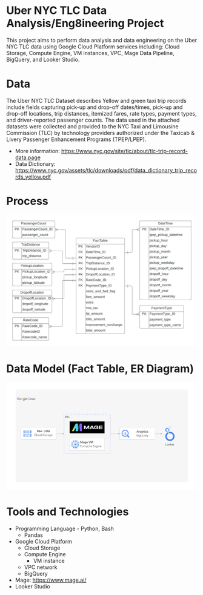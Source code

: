 # Uber NYC TLC Data Analysis/Eng8ineering Project

This project aims to perform data analysis and data engineering on the Uber NYC TLC data using Google Cloud Platform services including: Cloud Storage, Compute Engine, VM instances, VPC, Mage Data Pipeline, BigQuery, and Looker Studio.

# Data
The Uber NYC TLC Dataset describes Yellow and green taxi trip records include fields capturing pick-up and drop-off dates/times, pick-up and drop-off locations, trip distances, itemized fares, rate types, payment types, and driver-reported passenger counts. The data used in the attached datasets were collected and provided to the NYC Taxi and Limousine Commission (TLC) by technology providers authorized under the Taxicab & Livery Passenger Enhancement Programs (TPEP/LPEP).

* More information: https://www.nyc.gov/site/tlc/about/tlc-trip-record-data.page
* Data Dictionary: https://www.nyc.gov/assets/tlc/downloads/pdf/data_dictionary_trip_records_yellow.pdf

# Process
![project process.jpg](https://github.com/KokYenZein/NYC-TLC-Data-Analysis/blob/main/NYC%20TLC%20Data%20Model.jpeg?raw=true)

# Data Model (Fact Table, ER Diagram)
![NYC TLC Data Model.jpeg](https://github.com/KokYenZein/NYC-TLC-Data-Analysis/blob/main/project%20process.jpg?raw=true)

# Tools and Technologies
* Programming Language - Python, Bash
  * Pandas
* Google Cloud Platform
  * Cloud Storage
  * Compute Engine
    * VM instance
  * VPC network
  * BigQuery
* Mage: https://www.mage.ai/
* Looker Studio
